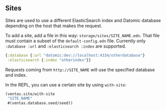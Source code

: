 ## Sites

Sites are used to use a different ElasticSearch index and Datomic database depending on the host that makes the request.

To add a site, add a file in this way: `storage/sites/SITE_NAME.edn`. That file must contain a subset of the `default-config.edn` file. Currently only `:database :url` and `:elasticsearch :index` are supported.

```clojure
{:database {:url "datomic:dev://localhost:4334/otherdatabase"}
 :elasticsearch {:index "otherindex"}}
```

Requests coming from `http://SITE_NAME` will use the specified database and index.

In the REPL, you can use a certain site by using `with-site`:

```clojure
(ventas.site/with-site
 "SITE_NAME"
 #(ventas.database.seed/seed))
```

